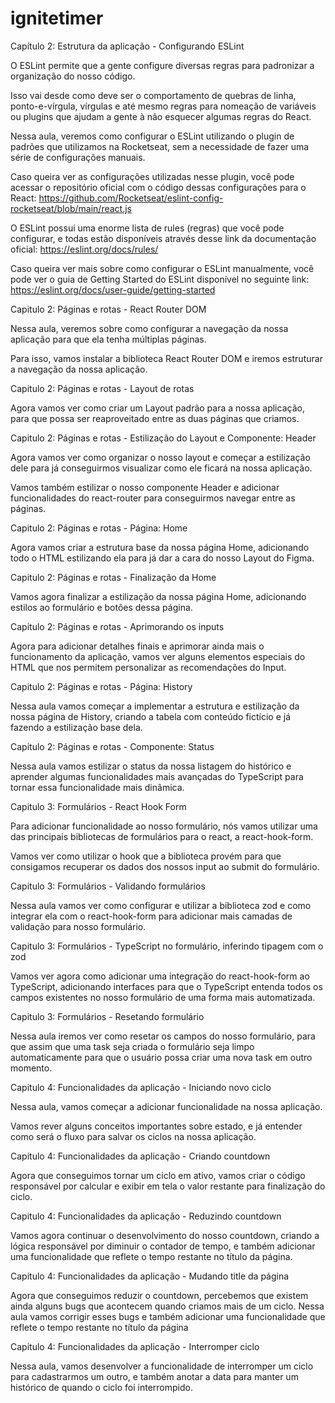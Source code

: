 # ignitetimer

Capítulo 2: Estrutura da aplicação - Configurando ESLint

O ESLint permite que a gente configure diversas regras para padronizar a organização do nosso código.

Isso vai desde como deve ser o comportamento de quebras de linha, ponto-e-vírgula, vírgulas e até mesmo regras para nomeação de variáveis ou plugins que ajudam a gente à não esquecer algumas regras do React.

Nessa aula, veremos como configurar o ESLint utilizando o plugin de padrões que utilizamos na Rocketseat, sem a necessidade de fazer uma série de configurações manuais.

Caso queira ver as configurações utilizadas nesse plugin, você pode acessar o repositório oficial com o código dessas configurações para o React: https://github.com/Rocketseat/eslint-config-rocketseat/blob/main/react.js

O ESLint possui uma enorme lista de rules (regras) que você pode configurar, e todas estão disponíveis através desse link da documentação oficial: https://eslint.org/docs/rules/

Caso queira ver mais sobre como configurar o ESLint manualmente, você pode ver o guia de Getting Started do ESLint disponível no seguinte link: https://eslint.org/docs/user-guide/getting-started


Capitulo 2: Páginas e rotas - React Router DOM

Nessa aula, veremos sobre como configurar a navegação da nossa aplicação para que ela tenha múltiplas páginas.

Para isso, vamos instalar a biblioteca React Router DOM e iremos estruturar a navegação da nossa aplicação.


Capitulo 2: Páginas e rotas - Layout de rotas

Agora vamos ver como criar um Layout padrão para a nossa aplicação, para que possa ser reaproveitado entre as duas páginas que criamos.


Capitulo 2: Páginas e rotas - Estilização do Layout e Componente: Header

Agora vamos ver como organizar o nosso layout e começar a estilização dele para já conseguirmos visualizar como ele ficará na nossa aplicação.

Vamos também estilizar o nosso componente Header e adicionar funcionalidades do react-router para conseguirmos navegar entre as páginas.


Capitulo 2: Páginas e rotas - Página: Home

Agora vamos criar a estrutura base da nossa página Home, adicionando todo o HTML estilizando ela para já dar a cara do nosso Layout do Figma.


Capitulo 2: Páginas e rotas - Finalização da Home

Vamos agora finalizar a estilização da nossa página Home, adicionando estilos ao formulário e botões dessa página.

Capitulo 2: Páginas e rotas - Aprimorando os inputs

Agora para adicionar detalhes finais e aprimorar ainda mais o funcionamento da aplicação, vamos ver alguns elementos especiais do HTML que nos permitem personalizar as recomendações do Input.


Capitulo 2: Páginas e rotas - Página: History

Nessa aula vamos começar a implementar a estrutura e estilização da nossa página de History, criando a tabela com conteúdo fictício e já fazendo a estilização base dela.


Capitulo 2: Páginas e rotas - Componente: Status

Nessa aula vamos estilizar o status da nossa listagem do histórico e aprender algumas funcionalidades mais avançadas do TypeScript para tornar essa funcionalidade mais dinâmica.


Capitulo 3: Formulários - React Hook Form

Para adicionar funcionalidade ao nosso formulário, nós vamos utilizar uma das principais bibliotecas de formulários para o react, a react-hook-form.

Vamos ver como utilizar o hook que a biblioteca provém para que consigamos recuperar os dados dos nossos input ao submit do formulário.


Capitulo 3: Formulários - Validando formulários

Nessa aula vamos ver como configurar e utilizar a biblioteca zod e como integrar ela com o react-hook-form para adicionar mais camadas de validação para nosso formulário.


Capitulo 3: Formulários - TypeScript no formulário, inferindo tipagem com o zod

Vamos ver agora como adicionar uma integração do react-hook-form ao TypeScript, adicionando interfaces para que o TypeScript entenda todos os campos existentes no nosso formulário de uma forma mais automatizada.


Capitulo 3: Formulários - Resetando formulário

Nessa aula iremos ver como resetar os campos do nosso formulário, para que assim que uma task seja criada o formulário seja limpo automaticamente para que o usuário possa criar uma nova task em outro momento.


Capitulo 4: Funcionalidades da aplicação - Iniciando novo ciclo

Nessa aula, vamos começar a adicionar funcionalidade na nossa aplicação.

Vamos rever alguns conceitos importantes sobre estado, e já entender como será o fluxo para salvar os ciclos na nossa aplicação.



Capitulo 4: Funcionalidades da aplicação - Criando countdown

Agora que conseguimos tornar um ciclo em ativo, vamos criar o código responsável por calcular e exibir em tela o valor restante para finalização do ciclo.



Capitulo 4: Funcionalidades da aplicação - Reduzindo countdown

Vamos agora continuar o desenvolvimento do nosso countdown, criando a lógica responsável por diminuir o contador de tempo, e também adicionar uma funcionalidade que reflete o tempo restante no título da página.



Capitulo 4: Funcionalidades da aplicação - Mudando title da página

Agora que conseguimos reduzir o countdown, percebemos que existem ainda alguns bugs que acontecem quando criamos mais de um ciclo. Nessa aula vamos corrigir esses bugs e também adicionar uma funcionalidade que reflete o tempo restante no título da página


Capitulo 4: Funcionalidades da aplicação - Interromper ciclo

Nessa aula, vamos desenvolver a funcionalidade de interromper um ciclo para cadastrarmos um outro, e também anotar a data para manter um histórico de quando o ciclo foi interrompido.





